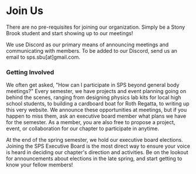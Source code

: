 # Join Us

There are no pre-requisites for joining our organization. Simply be a Stony Brook student and start showing up to our meetings!

We use Discord as our primary means of announcing meetings and communicating with members. To be added to our Discord, send us an email to sps.sbu[at]gmail.com.

### Getting Involved

We often get asked, "How can I participate in SPS beyond general body meetings?" Every semester, we have projects and event planning going on behind the scenes, ranging from designing physics lab kits for local high school students, to building a cardboard boat for Roth Regatta, to writing up this very website. We announce these opportunities at meetings, but if you happen to miss them, ask an executive board member what plans we have for the semester. As a member, you are also free to propose a project, event, or collaboration for our chapter to participate in anytime.

At the end of the spring semester, we hold our executive board elections. Joining the SPS Executive Board is the most direct way to ensure your voice is heard in deciding our chapter's direction and activities. Be on the lookout for announcements about elections in the late spring, and start getting to know your fellow members!
